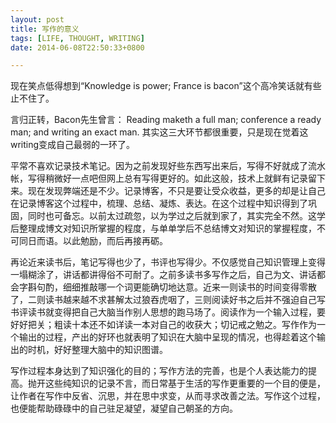 ```yaml
---
layout: post
title: 写作的意义
tags: [LIFE, THOUGHT, WRITING]
date: 2014-06-08T22:50:33+0800

---
```


现在笑点低得想到“Knowledge is power; France is bacon”这个高冷笑话就有些止不住了。

言归正转，Bacon先生曾言： Reading maketh a full man; conference a ready man; and writing an exact man. 其实这三大环节都很重要，只是现在觉着这writing变成自己最弱的一环了。  

平常不喜欢记录技术笔记。因为之前发现好些东西写出来后，写得不好就成了流水帐，写得稍微好一点吧但网上总有写得更好的。如此这般，技术上就鲜有记录留下来。现在发现弊端还是不少。记录博客，不只是要让受众收益，更多的却是让自己在记录博客这个过程中，梳理、总结、凝炼、表达。在这个过程中知识得到了巩固，同时也可备忘。以前太过疏忽，以为学过之后就到家了，其实完全不然。这学后整理成博文对知识所掌握的程度，与单单学后不总结博文对知识的掌握程度，不可同日而语。以此勉励，而后再接再砺。

再论近来读书后，笔记写得也少了，书评也写得少。不仅感觉自己知识管理上变得一塌糊涂了，讲话都讲得俗不可耐了。之前多读书多写作之后，自己为文、讲话都会字斟句酌，细细推敲哪一个词更能确切地达意。近来一则读书的时间变得零散了，二则读书越来越不求甚解太过狼吞虎咽了，三则阅读好书之后并不强迫自己写书评读书就变得把自己大脑当作别人思想的跑马场了。阅读作为一个输入过程，要好好把关；粗读十本还不如详读一本对自己的收获大；切记戒之勉之。写作作为一个输出的过程，产出的好环也就表明了知识在大脑中呈现的情况，也得趁着这个输出的时机，好好整理大脑中的知识图谱。

写作过程本身达到了知识强化的目的；写作方法的完善，也是个人表达能力的提高。抛开这些纯知识的记录不言，而日常基于生活的写作更重要的一个目的便是，让作者在写作中反省、沉思，并在思中求变，从而寻求改善之法。写作这个过程，也便能帮助碌碌中的自己驻足凝望，凝望自己朝圣的方向。